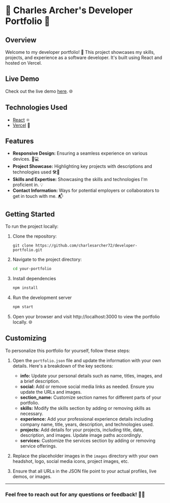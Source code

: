 # 🚀 Charles Archer's Developer Portfolio 🚀

## Overview

Welcome to my developer portfolio! 🌟 This project showcases my skills, projects, and experience as a software developer. It's built using React and hosted on Vercel.

## Live Demo

Check out the live demo [here](https://charlesarcher.me). 🌐

## Technologies Used

- [React](https://reactjs.org/) ⚛️
- [Vercel](https://vercel.com/docs) 🚀

## Features

- **Responsive Design:** Ensuring a seamless experience on various devices. 📱💻
- **Project Showcase:** Highlighting key projects with descriptions and technologies used 🛠️🚀
- **Skills and Expertise:** Showcasing the skills and technologies I'm proficient in. 💡
- **Contact Information:** Ways for potential employers or collaborators to get in touch with me. 📬

## Getting Started

To run the project locally:

1. Clone the repository:
    ```bas
    git clone https://github.com/charlesarcher72/developer-portfolio.git
    ```
2. Navigate to the project directory:
   ```bash
   cd your-portfolio
3. Install dependencies
    ```bash
    npm install
4. Run the development server
    ```bash
    npm start
5. Open your browser and visit http://localhost:3000 to view the portfolio locally. 🌐

## Customizing

To personalize this portfolio for yourself, follow these steps:

1. Open the `portfolio.json` file and update the information with your own details. Here's a breakdown of the key sections:
    - **info:** Update your personal details such as name, titles, images, and a brief description.
    - **social:** Add or remove social media links as needed. Ensure you update the URLs and images.
    - **section_name:** Customize section names for different parts of your portfolio.
    - **skills:** Modify the skills section by adding or removing skills as necessary.
    - **experience:** Add your professional experience details including company name, title, years, description, and technologies used.
    - **projects:** Add details for your projects, including title, date, description, and images. Update image paths accordingly.
    - **services:** Customize the services section by adding or removing service offerings.

2. Replace the placeholder images in the `images` directory with your own headshot, logo, social media icons, project images, etc.

3. Ensure that all URLs in the JSON file point to your actual profiles, live demos, or images.

---
### Feel free to reach out for any questions or feedback! 📧👋
